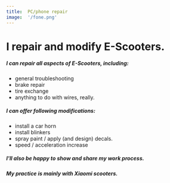 ```yaml
---
title:  PC/phone repair
image:  '/fone.png'
---
```

# I repair and modify E-Scooters.

##### I can repair all aspects of E-Scooters, including:

- general troubleshooting 
- brake repair
- tire exchange
- anything to do with wires, really.

##### I can offer following modifications:

- install a car horn
- install blinkers
- spray paint / apply (and design) decals.
- speed / acceleration increase


##### I'll also be happy to show and share my work process.

##### My practice is mainly with Xiaomi scooters.